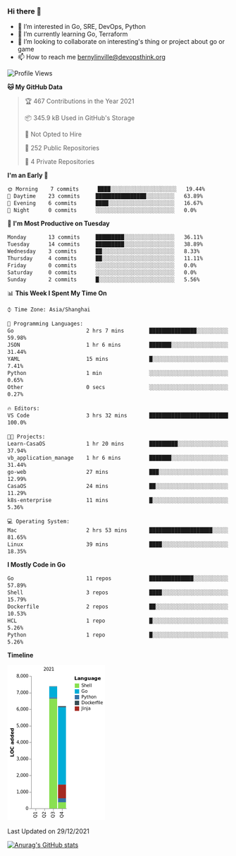 ### Hi there 👋

- 👀 I’m interested in Go, SRE, DevOps, Python
- 🌱 I’m currently learning Go, Terraform
- 👯 I’m looking to collaborate on interesting's thing or project about go or game
- 📫 How to reach me bernylinville@devopsthink.org

<!--START_SECTION:waka-->
![Profile Views](http://img.shields.io/badge/Profile%20Views-3-blue)

**🐱 My GitHub Data** 

> 🏆 467 Contributions in the Year 2021
 > 
> 📦 345.9 kB Used in GitHub's Storage 
 > 
> 🚫 Not Opted to Hire
 > 
> 📜 252 Public Repositories 
 > 
> 🔑 4 Private Repositories  
 > 
**I'm an Early 🐤** 

```text
🌞 Morning    7 commits      ████░░░░░░░░░░░░░░░░░░░░░   19.44% 
🌆 Daytime    23 commits     ████████████████░░░░░░░░░   63.89% 
🌃 Evening    6 commits      ████░░░░░░░░░░░░░░░░░░░░░   16.67% 
🌙 Night      0 commits      ░░░░░░░░░░░░░░░░░░░░░░░░░   0.0%

```
📅 **I'm Most Productive on Tuesday** 

```text
Monday       13 commits     █████████░░░░░░░░░░░░░░░░   36.11% 
Tuesday      14 commits     █████████░░░░░░░░░░░░░░░░   38.89% 
Wednesday    3 commits      ██░░░░░░░░░░░░░░░░░░░░░░░   8.33% 
Thursday     4 commits      ██░░░░░░░░░░░░░░░░░░░░░░░   11.11% 
Friday       0 commits      ░░░░░░░░░░░░░░░░░░░░░░░░░   0.0% 
Saturday     0 commits      ░░░░░░░░░░░░░░░░░░░░░░░░░   0.0% 
Sunday       2 commits      █░░░░░░░░░░░░░░░░░░░░░░░░   5.56%

```


📊 **This Week I Spent My Time On** 

```text
⌚︎ Time Zone: Asia/Shanghai

💬 Programming Languages: 
Go                       2 hrs 7 mins        ███████████████░░░░░░░░░░   59.98% 
JSON                     1 hr 6 mins         ███████░░░░░░░░░░░░░░░░░░   31.44% 
YAML                     15 mins             █░░░░░░░░░░░░░░░░░░░░░░░░   7.41% 
Python                   1 min               ░░░░░░░░░░░░░░░░░░░░░░░░░   0.65% 
Other                    0 secs              ░░░░░░░░░░░░░░░░░░░░░░░░░   0.27%

🔥 Editors: 
VS Code                  3 hrs 32 mins       █████████████████████████   100.0%

🐱‍💻 Projects: 
Learn-CasaOS             1 hr 20 mins        █████████░░░░░░░░░░░░░░░░   37.94% 
vb_application_manage    1 hr 6 mins         ███████░░░░░░░░░░░░░░░░░░   31.44% 
go-web                   27 mins             ███░░░░░░░░░░░░░░░░░░░░░░   12.99% 
CasaOS                   24 mins             ██░░░░░░░░░░░░░░░░░░░░░░░   11.29% 
k8s-enterprise           11 mins             █░░░░░░░░░░░░░░░░░░░░░░░░   5.36%

💻 Operating System: 
Mac                      2 hrs 53 mins       ████████████████████░░░░░   81.65% 
Linux                    39 mins             ████░░░░░░░░░░░░░░░░░░░░░   18.35%

```

**I Mostly Code in Go** 

```text
Go                       11 repos            ██████████████░░░░░░░░░░░   57.89% 
Shell                    3 repos             ████░░░░░░░░░░░░░░░░░░░░░   15.79% 
Dockerfile               2 repos             ██░░░░░░░░░░░░░░░░░░░░░░░   10.53% 
HCL                      1 repo              █░░░░░░░░░░░░░░░░░░░░░░░░   5.26% 
Python                   1 repo              █░░░░░░░░░░░░░░░░░░░░░░░░   5.26%

```


**Timeline**

![Chart not found](https://raw.githubusercontent.com/bernylinville/bernylinville/main/charts/bar_graph.png) 


 Last Updated on 29/12/2021
<!--END_SECTION:waka-->

[![Anurag's GitHub stats](https://github-readme-stats.vercel.app/api?username=bernylinville)](https://github.com/anuraghazra/github-readme-stats)


<!--
**kylechou-dunk/kylechou-dunk** is a ✨ _special_ ✨ repository because its `README.md` (this file) appears on your GitHub profile.

Here are some ideas to get you started:

- 🔭 I’m currently working on ...
- 🌱 I’m currently learning ...
- 👯 I’m looking to collaborate on ...
- 🤔 I’m looking for help with ...
- 💬 Ask me about ...
- 📫 How to reach me: ...
- 😄 Pronouns: ...
- ⚡ Fun fact: ...
-->

